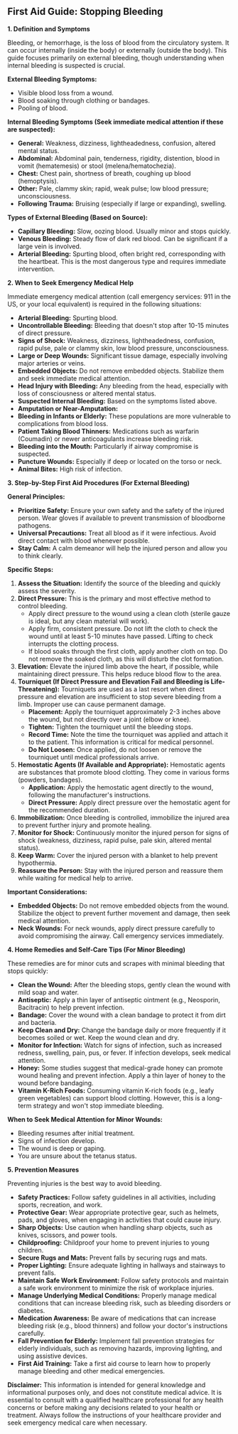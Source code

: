 ## First Aid Guide: Stopping Bleeding

**1. Definition and Symptoms**

Bleeding, or hemorrhage, is the loss of blood from the circulatory system. It can occur internally (inside the body) or externally (outside the body). This guide focuses primarily on external bleeding, though understanding when internal bleeding is suspected is crucial.

**External Bleeding Symptoms:**

*   Visible blood loss from a wound.
*   Blood soaking through clothing or bandages.
*   Pooling of blood.

**Internal Bleeding Symptoms (Seek immediate medical attention if these are suspected):**

*   **General:** Weakness, dizziness, lightheadedness, confusion, altered mental status.
*   **Abdominal:** Abdominal pain, tenderness, rigidity, distention, blood in vomit (hematemesis) or stool (melena/hematochezia).
*   **Chest:** Chest pain, shortness of breath, coughing up blood (hemoptysis).
*   **Other:** Pale, clammy skin; rapid, weak pulse; low blood pressure; unconsciousness.
*   **Following Trauma:** Bruising (especially if large or expanding), swelling.

**Types of External Bleeding (Based on Source):**

*   **Capillary Bleeding:** Slow, oozing blood. Usually minor and stops quickly.
*   **Venous Bleeding:** Steady flow of dark red blood. Can be significant if a large vein is involved.
*   **Arterial Bleeding:** Spurting blood, often bright red, corresponding with the heartbeat. This is the most dangerous type and requires immediate intervention.

**2. When to Seek Emergency Medical Help**

Immediate emergency medical attention (call emergency services: 911 in the US, or your local equivalent) is required in the following situations:

*   **Arterial Bleeding:** Spurting blood.
*   **Uncontrollable Bleeding:** Bleeding that doesn't stop after 10-15 minutes of direct pressure.
*   **Signs of Shock:** Weakness, dizziness, lightheadedness, confusion, rapid pulse, pale or clammy skin, low blood pressure, unconsciousness.
*   **Large or Deep Wounds:** Significant tissue damage, especially involving major arteries or veins.
*   **Embedded Objects:** Do not remove embedded objects. Stabilize them and seek immediate medical attention.
*   **Head Injury with Bleeding:** Any bleeding from the head, especially with loss of consciousness or altered mental status.
*   **Suspected Internal Bleeding:** Based on the symptoms listed above.
*   **Amputation or Near-Amputation:**
*   **Bleeding in Infants or Elderly:** These populations are more vulnerable to complications from blood loss.
*   **Patient Taking Blood Thinners:** Medications such as warfarin (Coumadin) or newer anticoagulants increase bleeding risk.
*   **Bleeding into the Mouth:** Particularly if airway compromise is suspected.
*   **Puncture Wounds:** Especially if deep or located on the torso or neck.
*   **Animal Bites:** High risk of infection.

**3. Step-by-Step First Aid Procedures (For External Bleeding)**

**General Principles:**

*   **Prioritize Safety:** Ensure your own safety and the safety of the injured person. Wear gloves if available to prevent transmission of bloodborne pathogens.
*   **Universal Precautions:** Treat all blood as if it were infectious. Avoid direct contact with blood whenever possible.
*   **Stay Calm:** A calm demeanor will help the injured person and allow you to think clearly.

**Specific Steps:**

1.  **Assess the Situation:** Identify the source of the bleeding and quickly assess the severity.
2.  **Direct Pressure:** This is the primary and most effective method to control bleeding.
    *   Apply direct pressure to the wound using a clean cloth (sterile gauze is ideal, but any clean material will work).
    *   Apply firm, consistent pressure. Do not lift the cloth to check the wound until at least 5-10 minutes have passed. Lifting to check interrupts the clotting process.
    *   If blood soaks through the first cloth, apply another cloth on top. Do not remove the soaked cloth, as this will disturb the clot formation.
3.  **Elevation:** Elevate the injured limb above the heart, if possible, while maintaining direct pressure. This helps reduce blood flow to the area.
4.  **Tourniquet (If Direct Pressure and Elevation Fail and Bleeding is Life-Threatening):** Tourniquets are used as a last resort when direct pressure and elevation are insufficient to stop severe bleeding from a limb. Improper use can cause permanent damage.
    *   **Placement:** Apply the tourniquet approximately 2-3 inches above the wound, but not directly over a joint (elbow or knee).
    *   **Tighten:** Tighten the tourniquet until the bleeding stops.
    *   **Record Time:** Note the time the tourniquet was applied and attach it to the patient. This information is critical for medical personnel.
    *   **Do Not Loosen:** Once applied, do not loosen or remove the tourniquet until medical professionals arrive.
5.  **Hemostatic Agents (If Available and Appropriate):** Hemostatic agents are substances that promote blood clotting. They come in various forms (powders, bandages).
    *   **Application:** Apply the hemostatic agent directly to the wound, following the manufacturer's instructions.
    *   **Direct Pressure:** Apply direct pressure over the hemostatic agent for the recommended duration.
6.  **Immobilization:** Once bleeding is controlled, immobilize the injured area to prevent further injury and promote healing.
7.  **Monitor for Shock:** Continuously monitor the injured person for signs of shock (weakness, dizziness, rapid pulse, pale skin, altered mental status).
8.  **Keep Warm:** Cover the injured person with a blanket to help prevent hypothermia.
9.  **Reassure the Person:** Stay with the injured person and reassure them while waiting for medical help to arrive.

**Important Considerations:**

*   **Embedded Objects:** Do not remove embedded objects from the wound. Stabilize the object to prevent further movement and damage, then seek medical attention.
*   **Neck Wounds:** For neck wounds, apply direct pressure carefully to avoid compromising the airway.  Call emergency services immediately.

**4. Home Remedies and Self-Care Tips (For Minor Bleeding)**

These remedies are for minor cuts and scrapes with minimal bleeding that stops quickly:

*   **Clean the Wound:** After the bleeding stops, gently clean the wound with mild soap and water.
*   **Antiseptic:** Apply a thin layer of antiseptic ointment (e.g., Neosporin, Bacitracin) to help prevent infection.
*   **Bandage:** Cover the wound with a clean bandage to protect it from dirt and bacteria.
*   **Keep Clean and Dry:** Change the bandage daily or more frequently if it becomes soiled or wet. Keep the wound clean and dry.
*   **Monitor for Infection:** Watch for signs of infection, such as increased redness, swelling, pain, pus, or fever. If infection develops, seek medical attention.
*   **Honey:** Some studies suggest that medical-grade honey can promote wound healing and prevent infection. Apply a thin layer of honey to the wound before bandaging.
*   **Vitamin K-Rich Foods:** Consuming vitamin K-rich foods (e.g., leafy green vegetables) can support blood clotting. However, this is a long-term strategy and won't stop immediate bleeding.

**When to Seek Medical Attention for Minor Wounds:**

*   Bleeding resumes after initial treatment.
*   Signs of infection develop.
*   The wound is deep or gaping.
*   You are unsure about the tetanus status.

**5. Prevention Measures**

Preventing injuries is the best way to avoid bleeding.

*   **Safety Practices:** Follow safety guidelines in all activities, including sports, recreation, and work.
*   **Protective Gear:** Wear appropriate protective gear, such as helmets, pads, and gloves, when engaging in activities that could cause injury.
*   **Sharp Objects:** Use caution when handling sharp objects, such as knives, scissors, and power tools.
*   **Childproofing:** Childproof your home to prevent injuries to young children.
*   **Secure Rugs and Mats:** Prevent falls by securing rugs and mats.
*   **Proper Lighting:** Ensure adequate lighting in hallways and stairways to prevent falls.
*   **Maintain Safe Work Environment:** Follow safety protocols and maintain a safe work environment to minimize the risk of workplace injuries.
*   **Manage Underlying Medical Conditions:** Properly manage medical conditions that can increase bleeding risk, such as bleeding disorders or diabetes.
*   **Medication Awareness:** Be aware of medications that can increase bleeding risk (e.g., blood thinners) and follow your doctor's instructions carefully.
*   **Fall Prevention for Elderly:** Implement fall prevention strategies for elderly individuals, such as removing hazards, improving lighting, and using assistive devices.
*   **First Aid Training:** Take a first aid course to learn how to properly manage bleeding and other medical emergencies.

**Disclaimer:** This information is intended for general knowledge and informational purposes only, and does not constitute medical advice. It is essential to consult with a qualified healthcare professional for any health concerns or before making any decisions related to your health or treatment. Always follow the instructions of your healthcare provider and seek emergency medical care when necessary.
